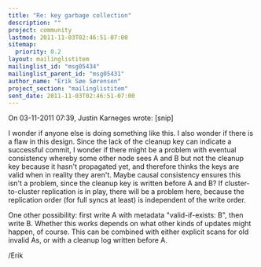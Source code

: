 ```yaml
---
title: "Re: key garbage collection"
description: ""
project: community
lastmod: 2011-11-03T02:46:51-07:00
sitemap:
  priority: 0.2
layout: mailinglistitem
mailinglist_id: "msg05434"
mailinglist_parent_id: "msg05431"
author_name: "Erik Søe Sørensen"
project_section: "mailinglistitem"
sent_date: 2011-11-03T02:46:51-07:00
---
```


On 03-11-2011 07:39, Justin Karneges wrote:
[snip]

I wonder if anyone else is doing something like this. I also wonder if there
is a flaw in this design. Since the lack of the cleanup key can indicate a
successful commit, I wonder if there might be a problem with eventual
consistency whereby some other node sees A and B but not the cleanup key
because it hasn't propagated yet, and therefore thinks the keys are valid when
in reality they aren't. Maybe causal consistency ensures this isn't a
problem, since the cleanup key is written before A and B?
If cluster-to-cluster replication is in play, there will be a problem 
here, because the replication order (for full syncs at least) is 
independent of the write order.


One other possibility: first write A with metadata "valid-if-exists: B", 
then write B.
Whether this works depends on what other kinds of updates might happen, 
of course.
This can be combined with either explicit scans for old invalid As, or 
with a cleanup log written before A.


/Erik

